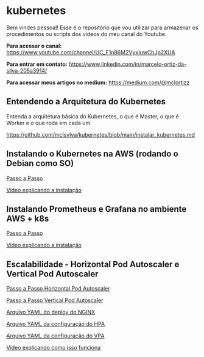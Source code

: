 # kubernetes

Bem vindes pessoal! Esse é o repositório que vou utilizar para armazenar os procedimentos ou scripts dos vídeos do meu canal do Youtube.

__Para acessar o canal:__ https://www.youtube.com/channel/UC_F1n86M2VyxIuwChJp2XUA

__Para entrar em contato:__ https://www.linkedin.com/in/marcelo-ortiz-da-silva-205a3914/

__Para acessar meus artigos no medium:__ https://medium.com/@mclortizz

## Entendendo a Arquitetura do Kubernetes

Entenda a arquitetura básica do Kubernetes, o que é Master, o que é Worker e o que roda em cada um.

https://github.com/mclsylva/kubernetes/blob/main/instalar_kubernetes.md

## Instalando o Kubernetes na AWS (rodando o Debian como SO)

[Passo a Passo](https://github.com/mclsylva/kubernetes/blob/main/instalar_kubernetes.md)

[Vídeo explicando a instalação](https://youtu.be/7k_LG2Rk8PU)

## Instalando Prometheus e Grafana no ambiente AWS + k8s

[Passo a Passo](https://github.com/mclsylva/kubernetes/blob/main/instalar_prometheus_grafana)

[Vídeo explicando a instalação](https://youtu.be/yvxtI75i21U)

## Escalabilidade - Horizontal Pod Autoscaler e Vertical Pod Autoscaler

[Passo a Passo Horizontal Pod Autoscaler](https://github.com/mclortizz/kubernetes/blob/main/Escalabilidade/HPA.pdf)

[Passo a Passo Vertical Pod Autoscaler](https://github.com/mclortizz/kubernetes/blob/main/Escalabilidade/VPA.pdf)

[Arquivo YAML do deploy do NGINX](https://github.com/mclortizz/kubernetes/blob/main/Escalabilidade/deploy.yaml)

[Arquivo YAML da configuração do HPA](https://github.com/mclortizz/kubernetes/blob/main/Escalabilidade/hpa.yaml)

[Arquivo YAML da configuração do VPA](https://github.com/mclortizz/kubernetes/blob/main/Escalabilidade/vpa.yaml)

[Vídeo explicando como isso funciona](https://youtu.be/yvxtI75i21U)
